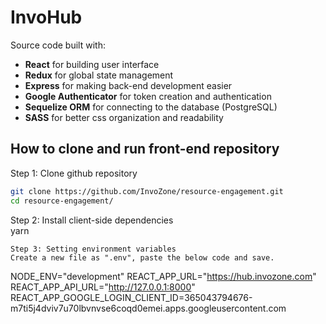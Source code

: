 # InvoHub
Source code built with:
- **React** for building user interface
- **Redux** for global state management
- **Express** for making back-end development easier
- **Google Authenticator** for token creation and authentication
- **Sequelize ORM** for connecting to the database (PostgreSQL)
- **SASS** for better css organization and readability

## How to clone and run front-end repository

Step 1: Clone github repository
```bash
git clone https://github.com/InvoZone/resource-engagement.git
cd resource-engagement/


```
Step 2: Install client-side dependencies  
yarn
```
Step 3: Setting environment variables  
Create a new file as ".env", paste the below code and save. 
```
NODE_ENV="development"
REACT_APP_URL="https://hub.invozone.com"
REACT_APP_API_URL="http://127.0.0.1:8000"
REACT_APP_GOOGLE_LOGIN_CLIENT_ID=365043794676-m7ti5j4dviv7u70lbvnvse6coqd0emei.apps.googleusercontent.com
```
